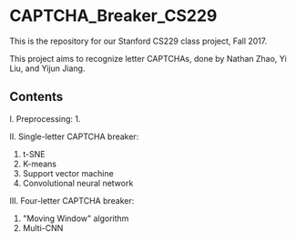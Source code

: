 # CAPTCHA_Breaker_CS229
This is the repository for our Stanford CS229 class project, Fall 2017.

This project aims to recognize letter CAPTCHAs, done by Nathan Zhao, Yi Liu, and Yijun Jiang.

## Contents
I. Preprocessing:
1. 

II. Single-letter CAPTCHA breaker:
1. t-SNE
2. K-means
3. Support vector machine
4. Convolutional neural network

III. Four-letter CAPTCHA breaker:
1. "Moving Window" algorithm
2. Multi-CNN
